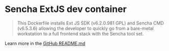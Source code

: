 # Sencha ExtJS dev container

> This Dockerfile installs Ext JS SDK (v6.2.0.981 GPL) and Sencha CMD (v6.5.3.6) allowing the developer to quickly go from a bare-metal workstation to a full frontend stack with the Sencha tool set.

<portfolio-repos name="sencha-extjs" github docker />

Learn more in the [GitHub README.md](https://github.com/pointw-dev/sencha-extjs/)
